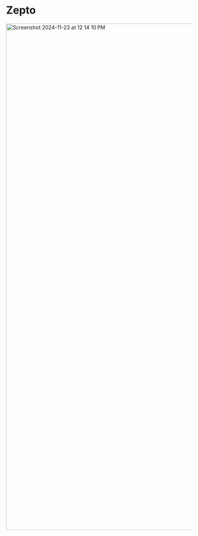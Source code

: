 # Zepto

<img width="1373" alt="Screenshot 2024-11-23 at 12 14 10 PM" src="https://github.com/user-attachments/assets/aa306441-451f-4ca1-9dc3-c0531da97f2b">
